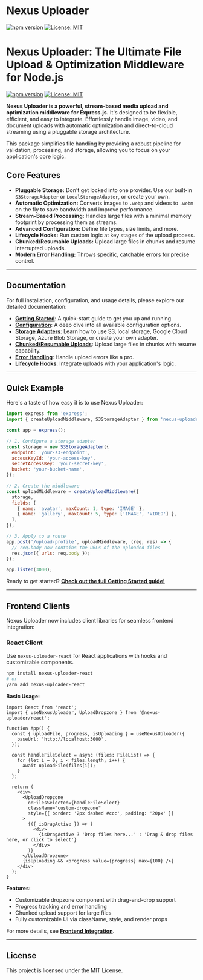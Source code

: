 # Nexus Uploader

[![npm version](https://img.shields.io/npm/v/nexus-uploader.svg)](https://www.npmjs.com/package/nexus-uploader)
[![License: MIT](https://img.shields.io/badge/License-MIT-yellow.svg)](https://opensource.org/licenses/MIT)

# Nexus Uploader: The Ultimate File Upload & Optimization Middleware for Node.js

[![npm version](https://img.shields.io/npm/v/nexus-uploader.svg)](https://www.npmjs.com/package/nexus-uploader)
[![License: MIT](https://img.shields.io/badge/License-MIT-yellow.svg)](https://opensource.org/licenses/MIT)

**Nexus Uploader is a powerful, stream-based media upload and optimization middleware for Express.js.** It's designed to be flexible, efficient, and easy to integrate. Effortlessly handle image, video, and document uploads with automatic optimization and direct-to-cloud streaming using a pluggable storage architecture.

This package simplifies file handling by providing a robust pipeline for validation, processing, and storage, allowing you to focus on your application's core logic.

## Core Features

- **Pluggable Storage:** Don't get locked into one provider. Use our built-in `S3StorageAdapter` or `LocalStorageAdapter`, or create your own.
- **Automatic Optimization:** Converts images to `.webp` and videos to `.webm` on the fly to save bandwidth and improve performance.
- **Stream-Based Processing:** Handles large files with a minimal memory footprint by processing them as streams.
- **Advanced Configuration:** Define file types, size limits, and more.
- **Lifecycle Hooks:** Run custom logic at key stages of the upload process.
- **Chunked/Resumable Uploads:** Upload large files in chunks and resume interrupted uploads.
- **Modern Error Handling:** Throws specific, catchable errors for precise control.

---

## Documentation

For full installation, configuration, and usage details, please explore our detailed documentation:

- **[Getting Started](./docs/getting-started.md)**: A quick-start guide to get you up and running.
- **[Configuration](./docs/configuration.md)**: A deep dive into all available configuration options.
- **[Storage Adapters](./docs/storage-adapters.md)**: Learn how to use S3, local storage, Google Cloud Storage, Azure Blob Storage, or create your own adapter.
- **[Chunked/Resumable Uploads](./docs/chunked-uploads.md)**: Upload large files in chunks with resume capability.
- **[Error Handling](./docs/error-handling.md)**: Handle upload errors like a pro.
- **[Lifecycle Hooks](./docs/lifecycle-hooks.md)**: Integrate uploads with your application's logic.

---

## Quick Example

Here's a taste of how easy it is to use Nexus Uploader:

```javascript
import express from 'express';
import { createUploadMiddleware, S3StorageAdapter } from 'nexus-uploader';

const app = express();

// 1. Configure a storage adapter
const storage = new S3StorageAdapter({
  endpoint: 'your-s3-endpoint',
  accessKeyId: 'your-access-key',
  secretAccessKey: 'your-secret-key',
  bucket: 'your-bucket-name',
});

// 2. Create the middleware
const uploadMiddleware = createUploadMiddleware({
  storage,
  fields: [
    { name: 'avatar', maxCount: 1, type: 'IMAGE' },
    { name: 'gallery', maxCount: 5, type: ['IMAGE', 'VIDEO'] },
  ],
});

// 3. Apply to a route
app.post('/upload-profile', uploadMiddleware, (req, res) => {
  // req.body now contains the URLs of the uploaded files
  res.json({ urls: req.body });
});

app.listen(3000);
```

Ready to get started? **[Check out the full Getting Started guide!](./docs/getting-started.md)**

---

## Frontend Clients

Nexus Uploader now includes client libraries for seamless frontend integration:

### React Client

Use `nexus-uploader-react` for React applications with hooks and customizable components.

```bash
npm install nexus-uploader-react
# or
yarn add nexus-uploader-react
```

**Basic Usage:**

```tsx
import React from 'react';
import { useNexusUploader, UploadDropzone } from '@nexus-uploader/react';

function App() {
  const { uploadFile, progress, isUploading } = useNexusUploader({
    baseUrl: 'http://localhost:3000',
  });

  const handleFileSelect = async (files: FileList) => {
    for (let i = 0; i < files.length; i++) {
      await uploadFile(files[i]);
    }
  };

  return (
    <div>
      <UploadDropzone
        onFilesSelected={handleFileSelect}
        className="custom-dropzone"
        style={{ border: '2px dashed #ccc', padding: '20px' }}
      >
        {({ isDragActive }) => (
          <div>
            {isDragActive ? 'Drop files here...' : 'Drag & drop files here, or click to select'}
          </div>
        )}
      </UploadDropzone>
      {isUploading && <progress value={progress} max={100} />}
    </div>
  );
}
```

**Features:**
- Customizable dropzone component with drag-and-drop support
- Progress tracking and error handling
- Chunked upload support for large files
- Fully customizable UI via className, style, and render props

For more details, see **[Frontend Integration](./docs/frontend-integration.md)**.

---

## License

This project is licensed under the MIT License.
